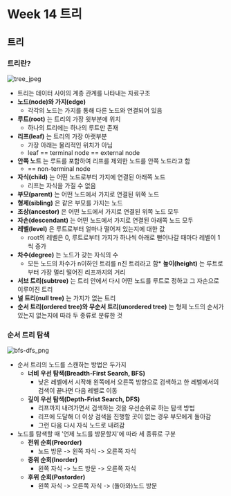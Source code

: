 # Week 14 트리
## 트리

### 트리란?

![tree_jpeg](https://github.com/younggeun0/DataStructureStudy/blob/master/week14/younggeun0/img/tree.jpeg?raw=true)

* 트리는 데이터 사이의 계층 관계를 나타내는 자료구조
* **노드(node)와 가지(edge)**
  * 각각의 노드는 가지를 통해 다른 노드와 연결되어 있음
* **루트(root)** 는 트리의 가장 윗부분에 위치
  * 하나의 트리에는 하나의 루트만 존재
* **리프(leaf)** 는 트리의 가장 아랫부분
  * 가장 아래는 물리적인 위치가 아님
  * leaf == terminal node == external node
* **안쪽 노드** 는 루트를 포함하여 리프를 제외한 노드를 안쪽 노드라고 함
  * == non-terminal node
* **자식(child)** 는 어떤 노드로부터 가지에 연결된 아래쪽 노드
  * 리프는 자식을 가질 수 없음
* **부모(parent)** 는 어떤 노드에서 가지로 연결된 위쪽 노드
* **형제(sibling)** 은 같은 부모를 가지는 노드
* **조상(ancestor)** 은 어떤 노드에서 가지로 연결된 위쪽 노드 모두
* **자손(descendant)** 는 어떤 노드에서 가지로 연결된 아래쪽 노드 모두
* **레벨(level)** 은 루트로부터 얼마나 떨어져 있는지에 대한 값
  * root의 레벨은 0, 루트로부터 가지가 하나씩 아래로 뻗어나갈 때마다 레벨이 1씩 증가
* **차수(degree)** 는 노드가 갖는 자식의 수
  * 모든 노드의 차수가 n이하인 트리를 n진 트리라고 함* **높이(height)** 는 루트로부터 가장 멀리 떨어진 리프까지의 거리
* **서브 트리(subtree)** 는 트리 안에서 다시 어떤 노드를 루트로 정하고 그 자손으로 이루어진 트리
* **널 트리(null tree)** 는 가지가 없는 트리
* **순서 트리(ordered tree)와 무순서 트리(unordered tree)** 는 형제 노드의 순서가 있는지 없는지에 따라 두 종류로 분류한 것

### 순서 트리 탐색

![bfs-dfs_png](https://github.com/younggeun0/DataStructureStudy/blob/master/week14/younggeun0/img/bfs-dfs.png?raw=true)

* 순서 트리의 노드를 스캔하는 방법은 두가지
  * **너비 우선 탐색(Breadth-First Search, BFS)**
    * 낮은 레벨에서 시작해 왼쪽에서 오른쪽 방향으로 검색하고 한 레벨에서의 검색이 끝나면 다음 레벨로 이동
  * **깊이 우선 탐색(Depth-Frist Search, DFS)**
    * 리프까지 내려가면서 검색하는 것을 우선순위로 하는 탐색 방법
    * 리프에 도달해 더 이상 검색을 진행할 곳이 없는 경우 부모에게 돌아감
    * 그런 다음 다시 자식 노드로 내려감
* 노드를 탐색할 때 '언제 노드를 방문할지'에 따라 세 종류로 구분
  * **전위 순회(Preorder)**
    * 노드 방문 -> 왼쪽 자식 -> 오른쪽 자식
  * **중위 순회(Inorder)**
    * 왼쪽 자식 -> 노드 방문 -> 오른쪽 자식
  * **후위 순회(Postorder)**
    * 왼쪽 자식 -> 오른쪽 자식 -> (돌아와)노드 방문
